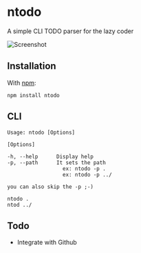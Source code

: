 ntodo
=====

A simple CLI TODO parser for the lazy coder


![Screenshot](https://github.com/geeklist/ntodo/raw/master/misc/sample.png)

Installation
------------

With [npm](http://github.com/isaacs/npm):

    npm install ntodo

CLI
---

    Usage: ntodo [Options]
    
    [Options]
    
    -h, --help      Display help
    -p, --path      It sets the path
                      ex: ntodo -p .
                      ex: ntodo -p ../
    
    you can also skip the -p ;-)
    
    ntodo .
    ntod ../

Todo
------------

  * Integrate with Github

